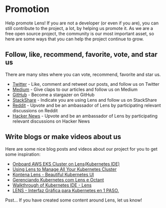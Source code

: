 # Promotion

Help promote Lens! If you are not a developer (or even if you are), you can still contribute to the project, a lot, by helping us promote it. As we are a free open source project, the community is our most important asset, so here are some ways that you can help the project continue to grow.

## Follow, like, recommend, favorite, vote, and star us

There are many sites where you can vote, recommend, favorite and star us.

* [Twitter](https://twitter.com/k8slens) - Like, comment and retweet our posts, and follow us on Twitter
* [Medium](https://medium.com/k8slens) - Give claps to our articles and follow us on Medium
* [GitHub](https://github.com/lensapp/lens) - Become a stargazer on GitHub
* [StackShare](https://stackshare.io/lens) - Indicate you are using Lens and follow us on StackShare
* [Reddit](https://www.reddit.com/search/?q=lens%20kubernetes&sort=new) - Upvote and be an ambassador of Lens by participating relevant discussions on Reddit
* [Hacker News](https://hn.algolia.com/?dateRange=all&page=0&prefix=false&query=lens%20kubernetes&sort=byDate&type=story) - Upvote and be an ambassador of Lens by participating relevant discussions on Hacker News

## Write blogs or make videos about us

Here are some nice blog posts and videos about our project for you to get some inspiration:

* [Onboard AWS EKS Cluster on Lens(Kubernetes IDE)](https://dev.to/himwad05/onboard-aws-eks-cluster-on-lens-kubernetes-ide-492l)
* [Using Lens to Manage All Your Kubernetes Cluster](https://medium.com/@magicmagnate/using-lens-to-manage-all-your-kubernetes-cluster-c1ef88fdb476)
* [Kontena Lens - Beautiful Kubernetes UI](https://www.youtube.com/watch?v=YGgaiGdYfdI)
* [Gerenciando Kubernetes com Lens e Octant](https://www.youtube.com/watch?v=h9ZqDelJLQQ)
* [Walkthrough of Kubernetes IDE - Lens](https://www.youtube.com/watch?v=602aHZSdEfY)
* [LENS - Interfaz Gráfica para Kubernetes en 1 PASO.](https://www.youtube.com/watch?v=DFMKcR4BqwM)

Psst... If you have created some content around Lens, let us know!
